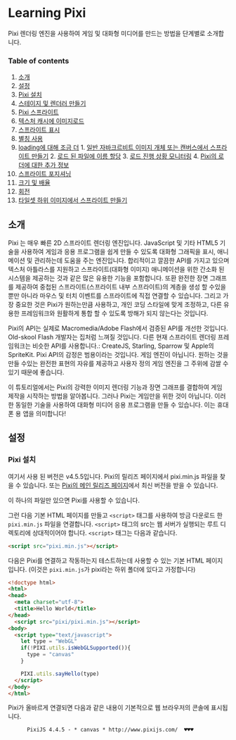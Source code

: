 Learning Pixi
=============

Pixi 렌더링 엔진을 사용하여 게임 및 대화형 미디어를 만드는 방법을 단계별로 소개합니다. 

### Table of contents
1. [소개](#introduction)
2. [설정](#settingup)
  1. [Pixi 설치](#installingpixi)
3. [스테이지 및 렌더러 만들기](#application)
4. [Pixi 스프라이트](#sprites)
5. [텍스처 캐시에 이미지로드](#loading)
6. [스프라이트 표시](#displaying)
  1. [별칭 사용](#usingaliases)
  2. [loading에 대해 조금 더](#alittlemoreaboutloadingthings)
    1. [일반 자바크르비트 이미지 개체 또는 캔버스에서 스프라이트 만들기](#makeaspritefromanordinaryjavascriptimageobject)
    2. [로드 된 파일에 이름 할당](#assigninganametoaloadingfile)
    3. [로드 진행 상황 모니터링](#monitoringloadprogress)
    4. [Pixi의 로더에 대한 추가 정보](#moreaboutpixisloader)
7. [스프라이트 포지셔닝](#positioning)
8. [크기 및 배율](#sizenscale)
9. [회전](#rotation)
10. [타일셋 하위 이미지에서 스프라이트 만들기](#tileset)

<a id='introduction'></a>
소개
------------

Pixi 는 매우 빠른 2D 스프라이트 렌더링 엔진입니다. JavaScript 및 기타 HTML5 기술을 사용하여 게임과 응용 프로그램을 쉽게 만들 수 있도록 대화형 그래픽을 표시, 애니메이션 및 관리하는데 도움을 주는 엔진입니다. 합리적이고 깔끔한 API를 가지고 있으며 텍스처 아틀라스를 지원하고 스프라이트(대화형 이미지) 애니메이션을 위한 간소화 된 시스템을 제공하는 것과 같은 많은 유용한 기능을 포함합니다. 또환 완전한 장면 그래프를 제공하여 중첩된 스프라이트(스프라이트 내부 스프라이트)의 계층을 생성 할 수있을 뿐만 아니라 마우스 및 터치 이벤트를 스프라이트에 직접 연결할 수 있습니다. 그리고 가장 중요한 것은 Pixi가 원하는만큼 사용하고, 개인 코딩 스타일에 맞게 조정하고, 다른 유용한 프레임워크와 원활하게 통합 할 수 있도록 방해가 되지 않는다는 것입니다. 

Pixi의 API는 실제로 Macromedia/Adobe Flash에서 검증된 API를 개선한 것입니다. Old-skool Flash 개발자는 집처럼 느껴질 것입니다. 다른 현재 스프라이트 렌더링 프레임워크는 비슷한 API를 사용합니다.: CreateJS, Starling, Sparrow 및 Apple의 SpriteKit. Pixi API의 감정은 범용이라는 것입니다. 게임 엔진이 아닙니다. 원하는 것을 만들 수있는 완전한 표현의 자유를 제공하고 사용자 정의 게임 엔진을 그 주위에 감쌀 수 있기 때문에 좋습니다. 

이 튜토리얼에서는 Pixi의 강력한 이미지 렌더링 기능과 장면 그래프를 결합하여 게임 제작을 시작하는 방법을 알아봅니다. 그러나 Pixi는 게임만을 위한 것이 아닙니다. 이러한 동일한 기술을 사용하여 대화형 미디어 응용 프로그램을 만들 수 있습니다. 이는 휴대폰 용 앱을 의미합니다!


<a id='settingup'></a>
설정
------------

<a id='installingpixi'></a>
### Pixi 설치

여기서 사용 된 버전은 v4.5.5입니다. Pixi의 릴리즈 페이지에서 pixi.min.js 파일을 찾을 수 있습니다. 또는 [Pixi의 메인 릴리즈 페이지](https://github.com/pixijs/pixi.js/releases)에서 최신 버전을 받을 수 있습니다. 

이 하나의 파일만 있으면 Pixi를 사용할 수 있습니다. 

그런 다음 기본 HTML 페이지를 만들고 `<script>` 태그를 사용하여 방금 다운로드 한 `pixi.min.js` 파일을 연결합니다. `<script>` 태그의 src는 웹 서버가 실행되는 루트 디렉토리에 상대적이어야 합니다. `<script>` 태그는 다음과 같습니다. 

```html
<script src="pixi.min.js"></script>
```

다음은 Pixi를 연결하고 작동하는지 테스트하는데 사용할 수 있는 기본 HTML 페이지 입니다. (이것은 `pixi.min.js`가 pixi라는 하위 폴더에 있다고 가정합니다)

```html
<!doctype html>
<html>
<head>
  <meta charset="utf-8">
  <title>Hello World</title>
</head>
  <script src="pixi/pixi.min.js"></script>
<body>
  <script type="text/javascript">
    let type = "WebGL"
    if(!PIXI.utils.isWebGLSupported()){
      type = "canvas"
    }

    PIXI.utils.sayHello(type)
  </script>
</body>
</html>
```

Pixi가 올바르게 연결되면
다음과 같은 내용이 기본적으로 웹 브라우저의 콘솔에 표시됩니다. 

```
      PixiJS 4.4.5 - * canvas * http://www.pixijs.com/  ♥♥♥ 
```